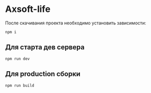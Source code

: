 # Axsoft-life

После скачивания проекта необходимо установить зависимости:

```
npm i
```

## Для старта дев сервера

```
npm run dev
```

## Для production сборки

```
npm run build
```
